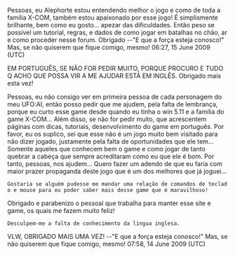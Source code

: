 Pessoas, eu Alephorte estou entendendo melhor o jogo e como de toda a
familia X-COM, também estou apaixonado por esse jogo! É simplismente
brilhante, bem como eu gosto... apezar das dificuldades. Então peso se
possível um tutorial, regras, e dados de como jogar em batalhas no chão,
ar e como proceder nesse forum. Obrigado --"E que a força esteja
conosco!" Mas, se não quiserem que fique comigo, mesmo! 06:27, 15 June
2009 (UTC)

EM PORTUGUÊS, SE NÃO FOR PEDIR MUITO, PORQUE PROCURO E TUDO Q ACHO QUE
POSSA VIR A ME AJUDAR ESTÁ EM INGLÊS. Obrigado mais esta vez!

Pessoas, eu não consigo ver em primeira pessoa de cada personagem do meu
UFO:AI, então posso pedir que me ajudem, pela falta de lembrança, porque
eu curto esse game desde quando eu tinha o win 5.11 e a família do game
X-COM... Além disso, se não for pedir muito, que acrescentem páginas com
dicas, tutoriais, desenvolvimento do game em português. Por favor, eu os
suplico, sei que esse não é um jogo muito bem visitado para não dizer
jogado, justamente pela falta de oportunidades que ele tem... Somente
aqueles que conhecem bem o game e como jogar de tanto quebrar a cabeça
que sempre acreditaram como eu que ele é bom. Por tanto, pessoas, nos
ajudem... Quero fazer um adendo de que eu faria com maior prazer
propaganda deste jogo que é um dos melhores que já joguei...

`Gostaria se alguém pudesse me mandar uma relação de comandos de teclado e mouse para eu poder saber mais desse game que é maravilhoso!`

Obrigado e parabenizo o pessoal que trabalha para manter esse site e
game, os quais me fazem muito feliz!

`Desculpem-me a falta de conhecimento da lingua inglesa.`

VLW, OBRIGADO MAIS UMA VEZ! --"E que a força esteja conosco!" Mas, se
não quiserem que fique comigo, mesmo! 07:58, 14 June 2009 (UTC)